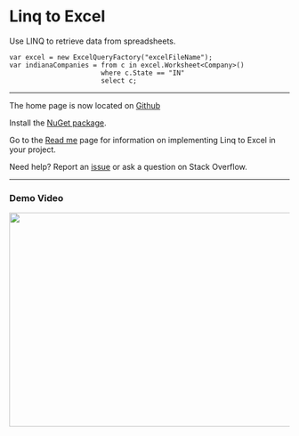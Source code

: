 # Linq to Excel #

Use LINQ to retrieve data from spreadsheets.
```
var excel = new ExcelQueryFactory("excelFileName");
var indianaCompanies = from c in excel.Worksheet<Company>()
                       where c.State == "IN"
                       select c;
```

---

The home page is now located on [Github](https://github.com/paulyoder/LinqToExcel)

Install the [NuGet package](http://nuget.org/List/Packages/LinqToExcel).

Go to the [Read me](https://github.com/paulyoder/LinqToExcel#welcome-to-the-linqtoexcel-project) page for information on implementing Linq to Excel in your project.

Need help? Report an [issue](https://github.com/paulyoder/LinqToExcel/issues/new) or ask a question on Stack Overflow.

---

### Demo Video ###
<a href='http://www.youtube.com/watch?feature=player_embedded&v=t3BEUP0OTFM' target='_blank'><img src='http://img.youtube.com/vi/t3BEUP0OTFM/0.jpg' width='640' height=385 /></a>